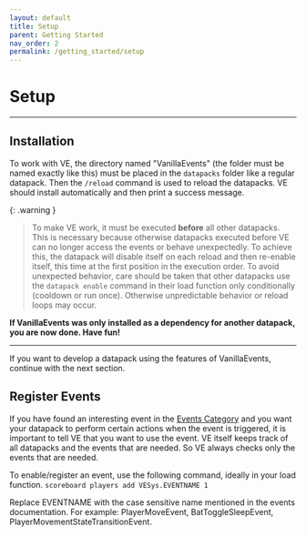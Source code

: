 ```yaml
---
layout: default
title: Setup
parent: Getting Started
nav_order: 2
permalink: /getting_started/setup
---
```


# Setup

---

## Installation
To work with VE, the directory named "VanillaEvents" (the folder must be named exactly like this) must be placed in the ```datapacks``` folder like a regular datapack. Then the ```/reload``` command is used to reload the datapacks. VE should install automatically and then print a success message.

{: .warning }
> To make VE work, it must be executed **before** all other datapacks. This is necessary because otherwise datapacks executed before VE can no longer access the events or behave unexpectedly.
> To achieve this, the datapack will disable itself on each reload and then re-enable itself, this time at the first position in the execution order.
> To avoid unexpected behavior, care should be taken that other datapacks use the ```datapack enable``` command in their load function only conditionally (cooldown or run once). Otherwise unpredictable behavior or reload loops may occur.

**If VanillaEvents was only installed as a dependency for another datapack, you are now done. Have fun!**

---

If you want to develop a datapack using the features of VanillaEvents, continue with the next section.

## Register Events
If you have found an interesting event in the [Events Category](/VEDocs/events) and you want your datapack to perform certain actions when the event is triggered, it is important to tell VE that you want to use the event. VE itself keeps track of all datapacks and the events that are needed. So VE always checks only the events that are needed.

To enable/register an event, use the following command, ideally in your load function.
```scoreboard players add VESys.EVENTNAME 1```

Replace EVENTNAME with the case sensitive name mentioned in the events documentation.
For example: PlayerMoveEvent, BatToggleSleepEvent, PlayerMovementStateTransitionEvent.

